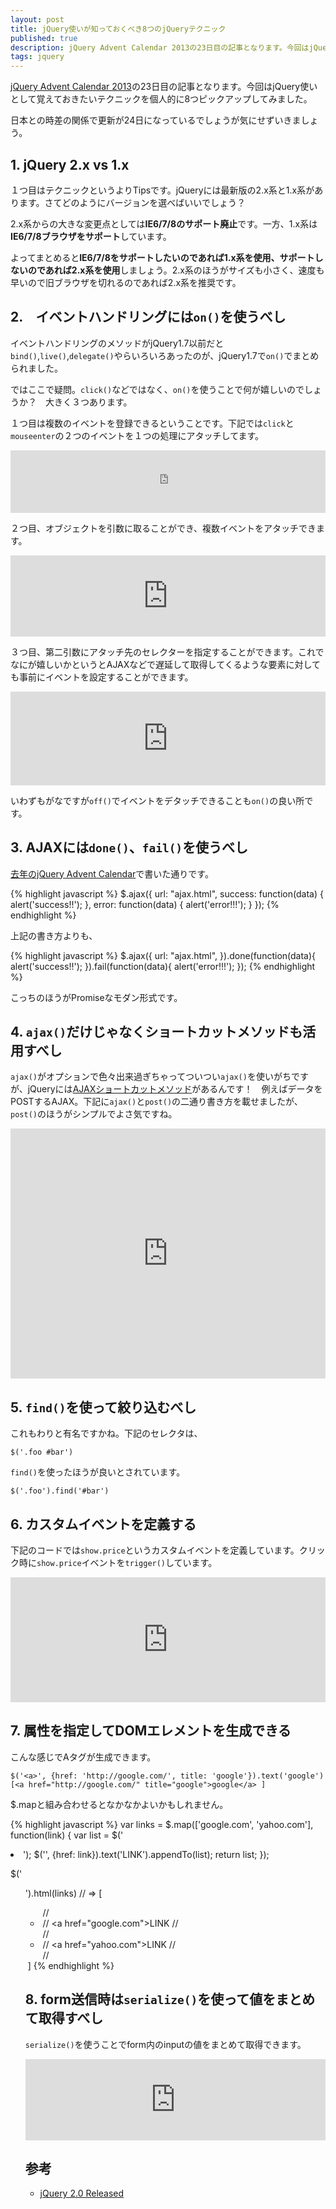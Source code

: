 ```yaml
---
layout: post
title: jQuery使いが知っておくべき8つのjQueryテクニック
published: true
description: jQuery Advent Calendar 2013の23日目の記事となります。今回はjQuery使いとして覚えておきたいテクニックを個人的に8つピックアップしてみました。
tags: jquery
---
```


[jQuery Advent Calendar 2013](http://www.adventar.org/calendars/135)の23日目の記事となります。今回はjQuery使いとして覚えておきたいテクニックを個人的に8つピックアップしてみました。

日本との時差の関係で更新が24日になっているでしょうが気にせずいきましょう。

## 1. jQuery 2.x vs 1.x

１つ目はテクニックというよりTipsです。jQueryには最新版の2.x系と1.x系があります。さてどのようにバージョンを選べばいいでしょう？

2.x系からの大きな変更点としては**IE6/7/8のサポート廃止**です。一方、1.x系は**IE6/7/8ブラウザをサポート**しています。

よってまとめると**IE6/7/8をサポートしたいのであれば1.x系を使用、サポートしないのであれば2.x系を使用**しましょう。2.x系のほうがサイズも小さく、速度も早いので旧ブラウザを切れるのであれば2.x系を推奨です。

## 2.　イベントハンドリングには`on()`を使うべし

イベントハンドリングのメソッドがjQuery1.7以前だと`bind()`,`live()`,`delegate()`やらいろいろあったのが、jQuery1.7で`on()`でまとめられました。

ではここで疑問。`click()`などではなく、`on()`を使うことで何が嬉しいのでしょうか？　大きく３つあります。

１つ目は複数のイベントを登録できるということです。下記では`click`と`mouseenter`の２つのイベントを１つの処理にアタッチしてます。

<iframe width="100%" height="100" src="http://jsfiddle.net/toshimaru/YDur2/2/embedded/" allowfullscreen="allowfullscreen" frameborder="0"></iframe>

２つ目、オブジェクトを引数に取ることができ、複数イベントをアタッチできます。

<iframe width="100%" height="130" src="http://jsfiddle.net/toshimaru/cANuP/1/embedded/" allowfullscreen="allowfullscreen" frameborder="0"></iframe>

３つ目、第二引数にアタッチ先のセレクターを指定することができます。これでなにが嬉しいかというとAJAXなどで遅延して取得してくるような要素に対しても事前にイベントを設定することができます。

<iframe width="100%" height="150" src="http://jsfiddle.net/toshimaru/hSZLY/1/embedded/" allowfullscreen="allowfullscreen" frameborder="0"></iframe>

いわずもがなですが`off()`でイベントをデタッチできることも`on()`の良い所です。

## 3. AJAXには`done()`、`fail()`を使うべし

[去年のjQuery Advent Calendar](http://blog.toshimaru.net/jquery-ajaxdeferredajax/)で書いた通りです。

{% highlight javascript %}
$.ajax({
    url: "ajax.html",
    success: function(data) {
       alert('success!!');
    },
    error: function(data) {
       alert('error!!!');
    }
});
{% endhighlight %}

上記の書き方よりも、

{% highlight javascript %}
$.ajax({
    url: "ajax.html",
}).done(function(data){
    alert('success!!');
}).fail(function(data){
    alert('error!!!');
});
{% endhighlight %}

こっちのほうがPromiseなモダン形式です。

## 4. `ajax()`だけじゃなくショートカットメソッドも活用すべし

`ajax()`がオプションで色々出来過ぎちゃってついつい`ajax()`を使いがちですが、jQueryには[AJAXショートカットメソッド](http://api.jquery.com/category/ajax/shorthand-methods/)があるんです！　例えばデータをPOSTするAJAX。下記に`ajax()`と`post()`の二通り書き方を載せましたが、`post()`のほうがシンプルでよさ気ですね。

<iframe width="100%" height="400" src="http://jsfiddle.net/toshimaru/BkNfr/2/embedded/" allowfullscreen="allowfullscreen" frameborder="0"></iframe>

## 5. `find()`を使って絞り込むべし

これもわりと有名ですかね。下記のセレクタは、

    $('.foo #bar')

`find()`を使ったほうが良いとされています。

    $('.foo').find('#bar')

## 6. カスタムイベントを定義する

下記のコードでは`show.price`というカスタムイベントを定義しています。クリック時に`show.price`イベントを`trigger()`しています。

<iframe width="100%" height="200" src="http://jsfiddle.net/toshimaru/JHYhR/1/embedded/" allowfullscreen="allowfullscreen" frameborder="0"></iframe>

## 7. 属性を指定してDOMエレメントを生成できる

こんな感じでAタグが生成できます。

    $('<a>', {href: 'http://google.com/', title: 'google'}).text('google')
    [<a href=​"http:​/​/​google.com/​" title=​"google">​google​</a>​ ]

$.mapと組み合わせるとなかなかよいかもしれません。

{% highlight javascript %}
var links = $.map(['google.com', 'yahoo.com'], function(link) {
    var list = $('<li>');
    $('<a></a>', {href: link}).text('LINK').appendTo(list);
    return list;
});

$('<ul>').html(links)
// => [<ul>​
//        <li>​
//        <a href=​"google.com">​LINK​</a>​
//        </li>​
//        <li>​
//        <a href=​"yahoo.com">​LINK​</a>​
//        </li>​
//    </ul>​ ]
{% endhighlight %}


## 8. form送信時は`serialize()`を使って値をまとめて取得すべし

`serialize()`を使うことでform内のinputの値をまとめて取得できます。

<iframe width="100%" height="130" src="http://jsfiddle.net/toshimaru/3GG3c/3/embedded/" allowfullscreen="allowfullscreen" frameborder="0"></iframe>

## 参考

* [jQuery 2.0 Released](http://blog.jquery.com/2013/04/18/jquery-2-0-released/)
